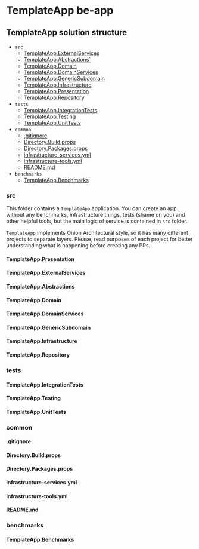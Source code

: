 # TemplateApp be-app

## TemplateApp solution structure

- `src`
    - [TemplateApp.ExternalServices](#TemplateAppExternalServices)
    - [TemplateApp.Abstractions`](#TemplateAppAbstractions)
    - [TemplateApp.Domain](#TemplateAppDomain)
    - [TemplateApp.DomainServices](#TemplateAppDomainServices)
    - [TemplateApp.GenericSubdomain](#TemplateAppGenericSubdomain)
    - [TemplateApp.Infrastructure](#TemplateAppInfrastructure)
    - [TemplateApp.Presentation](#TemplateAppPresentation)
    - [TemplateApp.Repository](#TemplateAppRepository)
- `tests`
    - [TemplateApp.IntegrationTests](#TemplateAppIntegrationTests)
    - [TemplateApp.Testing](#TemplateAppTesting)
    - [TemplateApp.UnitTests](#TemplateAppUnitTests)
- `common`
    - [.gitignore](#gitignore)
    - [Directory.Build.props](#DirectoryBuildprops)
    - [Directory.Packages.props](#DirectoryPackagesprops)
    - [infrastructure-services.yml](#infrastructure-servicesyml)
    - [infrastructure-tools.yml](#infrastructure-toolsyml)
    - [README.md](#READMEmd)
- `benchmarks`
    - [TemplateApp.Benchmarks](#TemplateAppBenchmarks)

### src

This folder contains a `TemplateApp` application. You can create an app without any benchmarks, infrastructure things,
tests (shame on you) and other helpful tools, but the main logic of service is contained in `src` folder.

`TemplateApp` implements Onion Architectural style, so it has many different projects to separate layers. Please, read
purposes of each project for better understanding what is happening before creating any PRs.

#### TemplateApp.Presentation

#### TemplateApp.ExternalServices

#### TemplateApp.Abstractions

#### TemplateApp.Domain

#### TemplateApp.DomainServices

#### TemplateApp.GenericSubdomain

#### TemplateApp.Infrastructure

#### TemplateApp.Repository

### tests

#### TemplateApp.IntegrationTests

#### TemplateApp.Testing

#### TemplateApp.UnitTests

### common

#### .gitignore

#### Directory.Build.props

#### Directory.Packages.props

#### infrastructure-services.yml

#### infrastructure-tools.yml

#### README.md

### benchmarks

#### TemplateApp.Benchmarks
